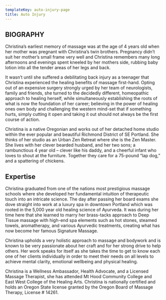 ```yaml
---
templateKey: auto-injury-page
title: Auto Injury
---
```

## BIOGRAPHY

Christina’s earliest memory of massage was at the age of 4 years old when her mother was pregnant with Christina’s twin brothers.  Pregnancy didn’t suit her mother’s small frame very well and Christina remembers many long afternoons and evenings spent kneeled by her mothers side, rubbing baby lotion into all the tender areas of her legs and back.


It wasn’t until she suffered a debilitating back injury as a teenager that Christina experienced the healing benefits of massage first-hand. Opting out of an expensive surgery strongly urged by her team of neurologists, family and friends, she turned to the decidedly different, homeopathic approach to healing herself, while simultaneously establishing the roots of what is now the foundation of her career; believing in the power of healing ones own body and challenging the western mind-set that if something hurts, simply cutting it open and taking it out should not always be the first course of action.

Christina is a native Oregonian and works out of her detached home studio within the ever popular and beautiful Richmond District of SE Portland.  She thinks of her studio as an Urban Zen Retreat where she is the Zen Master. She lives with her clever bearded husband, and her two sons; a rambunctious 4 year old – clever like his daddy, and a cheerful infant who loves to shout at the furniture. Together they care for a 75-pound “lap dog,” and a spattering of chickens.

## Expertise

Christina graduated from one of the nations most prestigious massage schools where she developed her fundamental intuition of therapeutic touch into an intricate science.  The day after passing her board exams she dove straight into work at a luxury spa in downtown Portland which was rooted in the 5,000 year old healing science of Ayurveda. It was during her time here that she learned to marry her brass-tacks approach to Deep Tissue massage with high-end spa elements such as hot stones, steamed towels, aromatherapy, and various Ayurvedic treatments, creating what has now become her famous Signature Massage.

Christina upholds a very holistic approach to massage and bodywork and  is known to be very passionate about her craft and for her strong drive to help others. Her work speaks for itself as she takes the time to get to know each one of her clients individually in order to meet their needs on all levels to achieve mental clarity, emotional wellbeing and physical healing.

Christina is a Wellness Ambassador, Health Advocate, and a Licensed Massage Therapist, she has attended Mt Hood Community College and East West College of the Healing Arts. Christina is nationally certified and holds an Oregon State license granted by the Oregon Board of Massage Therapy, License # 14261.

